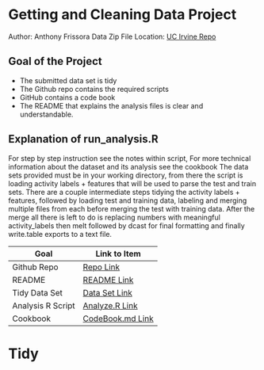 # Getting and Cleaning Data Project
Author: Anthony Frissora
Data Zip File Location: [UC Irvine Repo](https://d396qusza40orc.cloudfront.net/getdata%2Fprojectfiles%2FUCI%20HAR%20Dataset.zip "Clicking will download the data")

## Goal of the Project
- The submitted data set is tidy
- The Github repo contains the required scripts
- GitHub contains a code book
- The README that explains the analysis files is clear and understandable.

## Explanation of run_analysis.R
For step by step instruction see the notes within script,
For more technical information about the dataset and its analysis see the cookbook
The data sets provided must be in your working directory, from there the script is loading activity labels + features that will be used to parse the test and train sets. There are a couple intermediate steps tidying the activity labels + features, followed by loading test and training data, labeling and merging multiple files from each before merging the test with training data. After the merge all there is left to do is replacing numbers with meaningful activity_labels then melt followed by dcast for final formatting and finally write.table exports to a text file.

Goal | Link to Item
--- | ---
Github Repo | [Repo Link](https://github.com/Intradyne/Tidy "Click to go to Repo")
README | [README Link](https://github.com/Intradyne/Tidy/blob/main/README.md "README.md")
Tidy Data Set | [Data Set Link](https://github.com/Intradyne/Tidy/blob/main/tidyData.txt "tidyData.txt")
Analysis R Script | [Analyze.R Link](https://github.com/Intradyne/Tidy/blob/main/run_analysis.R "run_analysis.R")
Cookbook | [CodeBook.md  Link](https://github.com/Intradyne/Tidy/blob/main/CodeBook.md "CodeBook.md")
# Tidy

